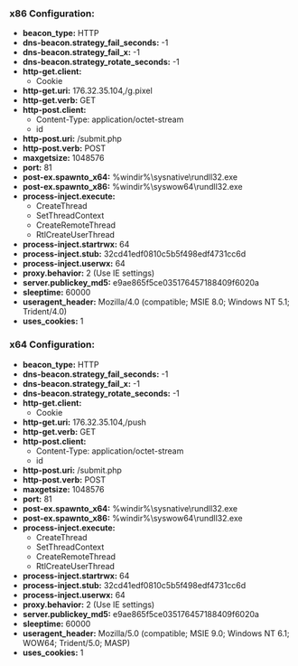 
### x86 Configuration:
- **beacon_type:** HTTP
- **dns-beacon.strategy_fail_seconds:** -1
- **dns-beacon.strategy_fail_x:** -1
- **dns-beacon.strategy_rotate_seconds:** -1
- **http-get.client:**
  - Cookie
- **http-get.uri:** 176.32.35.104,/g.pixel
- **http-get.verb:** GET
- **http-post.client:**
  - Content-Type: application/octet-stream
  - id
- **http-post.uri:** /submit.php
- **http-post.verb:** POST
- **maxgetsize:** 1048576
- **port:** 81
- **post-ex.spawnto_x64:** %windir%\sysnative\rundll32.exe
- **post-ex.spawnto_x86:** %windir%\syswow64\rundll32.exe
- **process-inject.execute:**
  - CreateThread
  - SetThreadContext
  - CreateRemoteThread
  - RtlCreateUserThread
- **process-inject.startrwx:** 64
- **process-inject.stub:** 32cd41edf0810c5b5f498edf4731cc6d
- **process-inject.userwx:** 64
- **proxy.behavior:** 2 (Use IE settings)
- **server.publickey_md5:** e9ae865f5ce035176457188409f6020a
- **sleeptime:** 60000
- **useragent_header:** Mozilla/4.0 (compatible; MSIE 8.0; Windows NT 5.1; Trident/4.0)
- **uses_cookies:** 1

### x64 Configuration:
- **beacon_type:** HTTP
- **dns-beacon.strategy_fail_seconds:** -1
- **dns-beacon.strategy_fail_x:** -1
- **dns-beacon.strategy_rotate_seconds:** -1
- **http-get.client:**
  - Cookie
- **http-get.uri:** 176.32.35.104,/push
- **http-get.verb:** GET
- **http-post.client:**
  - Content-Type: application/octet-stream
  - id
- **http-post.uri:** /submit.php
- **http-post.verb:** POST
- **maxgetsize:** 1048576
- **port:** 81
- **post-ex.spawnto_x64:** %windir%\sysnative\rundll32.exe
- **post-ex.spawnto_x86:** %windir%\syswow64\rundll32.exe
- **process-inject.execute:**
  - CreateThread
  - SetThreadContext
  - CreateRemoteThread
  - RtlCreateUserThread
- **process-inject.startrwx:** 64
- **process-inject.stub:** 32cd41edf0810c5b5f498edf4731cc6d
- **process-inject.userwx:** 64
- **proxy.behavior:** 2 (Use IE settings)
- **server.publickey_md5:** e9ae865f5ce035176457188409f6020a
- **sleeptime:** 60000
- **useragent_header:** Mozilla/5.0 (compatible; MSIE 9.0; Windows NT 6.1; WOW64; Trident/5.0; MASP)
- **uses_cookies:** 1
